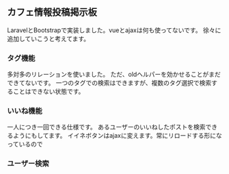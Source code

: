 ## カフェ情報投稿掲示板
LaravelとBootstrapで実装しました。vueとajaxは何も使ってないです。
徐々に追加していこうと考えてます。

### タグ機能
多対多のリレーションを使いました。
ただ、oldヘルパーを効かせることがまだできてないです。
一つのタグでの検索はできますが、複数のタグ選択で検索することはできない状態です。

### いいね機能
一人につき一回できる仕様です。
あるユーザーのいいねしたポストを検索できるようにもしてます。
イイネボタンはajaxに変えます。常にリロードする形になっているので

### ユーザー検索

